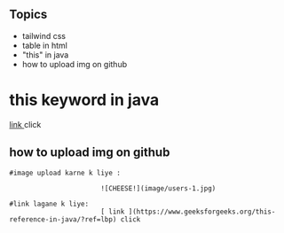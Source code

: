 
## Topics
- tailwind css
- table in html
- "this" in java
- how to upload img on github

#  this keyword in java

 [ link ](https://www.geeksforgeeks.org/this-reference-in-java/?ref=lbp) click 



## how to upload img on github
    
    
    #image upload karne k liye :

                           ![CHEESE!](image/users-1.jpg)

    #link lagane k liye:
                           [ link ](https://www.geeksforgeeks.org/this-reference-in-java/?ref=lbp) click

